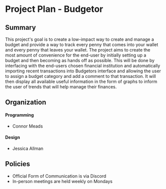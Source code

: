 # Project Plan - Budgetor
## Summary
This project's goal is to create a low-impact way to create and manage a budget and provide a way to track every penny that comes into your wallet and every penny that leaves your wallet.  The project aims to create the most amount of convenience for the end-user by initially setting up a budget and then becoming as hands off as possible.  This will be done by interfacing with the end-users chosen financial institution and automatically importing recent transactions into Budgetors interface and allowing the user to assign a budget category and add a comment to that transaction.  It will then display all available useful information in the form of graphs to inform the user of trends that will help manage their finances.

## Organization
#### Programming
- Connor Meads
#### Design
- Jessica Allman

## Policies
- Official Form of Communication is via Discord
- In-person meetings are held weekly on Mondays